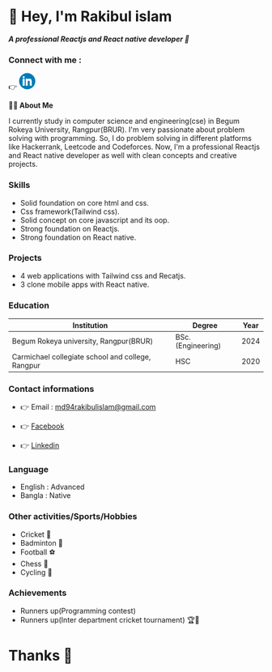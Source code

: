 # 👋 Hey, I'm Rakibul islam
**_A professional Reactjs and React native developer 📲_** 
### Connect with me : 
👉 [![Linekdin](image.png)](https://www.linkedin.com/in/rakibulislam994)



**👨‍🏫 About Me**

I currently study in computer science and engineering(cse) in Begum Rokeya University, Rangpur(BRUR). I'm very passionate about problem solving with programming. So, I do problem solving in different platforms like Hackerrank, Leetcode and Codeforces. Now, I'm a professional Reactjs and React native developer as well with clean concepts and creative projects. 

### Skills
- Solid foundation on core html and css.
- Css framework(Tailwind css).
- Solid concept on core javascript and its oop.
- Strong foundation on Reactjs.
- Strong foundation on React native.

### Projects
- 4 web applications with Tailwind css and Recatjs.
- 3 clone mobile apps with React native.
### Education
| Institution | Degree | Year |
|-------------|---------|------|
| Begum Rokeya university, Rangpur(BRUR) | BSc.(Engineering) | 2024 |
| Carmichael collegiate school and college, Rangpur | HSC | 2020 |

### Contact informations
- 👉 Email : md94rakibulislam@gmail.com

- 👉 [Facebook](https://www.facebook.com/profile.php?id=100079727335102)
- 👉 [Linkedin](https://www.linkedin.com/in/rakibulislam994)

### Language 
- English : Advanced
- Bangla : Native

### Other activities/Sports/Hobbies 
- Cricket 🏏
- Badminton 🏸
- Football ⚽
- Chess 🧩
- Cycling 🚴

### Achievements
- Runners up(Programming contest)
- Runners up(Inter department cricket tournament) 🏆🏅

#      Thanks 🤝
